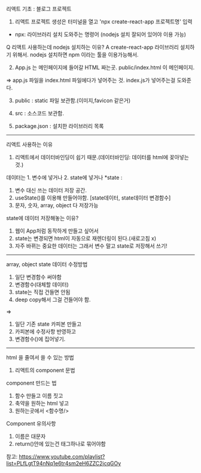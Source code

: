 리액트 기초 : 블로그 프로젝트 

1. 리액트 프로젝트 생성은 터미널을 열고 'npx create-react-app 프로젝트명' 입력
* npx: 라이브러리 설치 도와주는 명령어 (nodejs 설치 잘되어 있어야 이용 가능)

Q 리액트 사용하는데 nodejs 설치하는 이유?
A create-react-app 라이브러리 설치하기 위해서. 
nodejs 설치하면 npm 이라는 툴을 이용가능해서.

2. App.js 는 메인페이지에 들어갈 HTML 짜는곳.
public/index.html 이 메인페이지.

=> app.js 파일을 index.html 파일에다가 넣어주는 것.
index.js가 넣어주는걸 도와준다.

3. public : static 파일 보관함.(이미지,favicon 같은거)

4. src : 소스코드 보관함.

5. package.json : 설치한 라이브러리 목록


---

리액트 사용하는 이유
1. 리액트에서 데이터바인딩이 쉽기 때문.(데이터바인딩: 데이터를 html에 꽂아넣는것.)

데이터는 1. 변수에 넣거나 2. state에 넣거나
*state : 
1. 변수 대신 쓰는 데이터 저장 공간.
2. useState()를 이용해 만들어야함. [state데이터, state데이터 변경함수]
3. 문자, 숫자, array, object 다 저장가능

state에 데이터 저장해놓는 이유?
1. 웹이 App처럼 동작하게 만들고 싶어서
2. state는 변경되면 html이 자동으로 재렌더링이 된다.(새로고침 x)
3. 자주 바뀌는 중요한 데이터는 그래서 변수 말고 state로 저장해서 쓰기!

---
array, object state 데이터 수정방법
1. 일단 변경함수 써야함
2. 변경함수(대체할 데이터)
3. state는 직접 건들면 안됨
4. deep copy해서 그걸 건들어야 함.

=>
1. 일단 기존 state 카피본 만들고
2. 카피본에 수정사항 반영하고
3. 변경함수()에 집어넣기.

---
html 을 줄여서 쓸 수 있는 방법
1. 리액트의 component 문법

component 만드는 법
1. 함수 만들고 이름 짓고
2. 축약을 원하는 html 넣고
3. 원하는곳에서 <함수명/>

Component 유의사항
1. 이름은 대문자
2. return()안에 있는건 태그하나로 묶어야함


참고: https://www.youtube.com/playlist?list=PLfLgtT94nNq1e6tr4sm2eH6ZZC2jcqGOy


